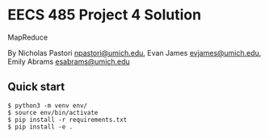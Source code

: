 EECS 485 Project 4 Solution
===========================
MapReduce

By Nicholas Pastori <npastori@umich.edu>, Evan James <evjames@umich.edu>, Emily Abrams <esabrams@umich.edu>
## Quick start
```console
$ python3 -m venv env/
$ source env/bin/activate
$ pip install -r requirements.txt
$ pip install -e .
```
